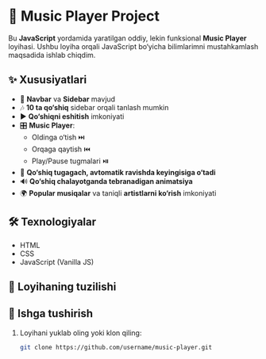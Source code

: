 # 🎵 Music Player Project

Bu **JavaScript** yordamida yaratilgan oddiy, lekin funksional **Music Player** loyihasi. Ushbu loyiha orqali JavaScript bo‘yicha bilimlarimni mustahkamlash maqsadida ishlab chiqdim.

## ✨ Xususiyatlari

- 📌 **Navbar** va **Sidebar** mavjud
- 🎶 **10 ta qo‘shiq** sidebar orqali tanlash mumkin
- ▶️ **Qo‘shiqni eshitish** imkoniyati
- 🎛️ **Music Player**:
  - Oldinga o‘tish ⏭️
  - Orqaga qaytish ⏮️
  - Play/Pause tugmalari ⏯️
- 🔄 **Qo‘shiq tugagach, avtomatik ravishda keyingisiga o‘tadi**
- 🔊 **Qo‘shiq chalayotganda tebranadigan animatsiya**
- 🌍 **Popular musiqalar** va taniqli **artistlarni ko‘rish** imkoniyati

## 🛠 Texnologiyalar

- HTML
- CSS
- JavaScript (Vanilla JS)

## 📂 Loyihaning tuzilishi


## 🚀 Ishga tushirish

1. Loyihani yuklab oling yoki klon qiling:
   ```bash
   git clone https://github.com/username/music-player.git
